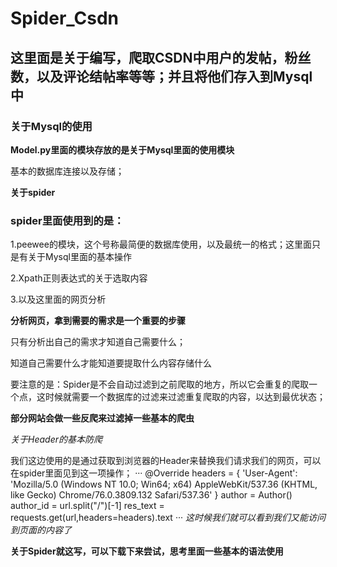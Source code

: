 # Spider_Csdn
## 这里面是关于编写，爬取CSDN中用户的发帖，粉丝数，以及评论结帖率等等；并且将他们存入到Mysql中
### 关于Mysql的使用
**Model.py里面的模块存放的是关于Mysql里面的使用模块**

基本的数据库连接以及存储；

**关于spider**

### spider里面使用到的是：

1.peewee的模块，这个号称最简便的数据库使用，以及最统一的格式；这里面只是有关于Mysql里面的基本操作

2.Xpath正则表达式的关于选取内容

3.以及这里面的网页分析

**分析网页，拿到需要的需求是一个重要的步骤**

只有分析出自己的需求才知道自己需要什么；

知道自己需要什么才能知道要提取什么内容存储什么

要注意的是：Spider是不会自动过滤到之前爬取的地方，所以它会重复的爬取一个点，这时候就需要一个数据库的过滤来过滤重复爬取的内容，以达到最优状态；

**部分网站会做一些反爬来过滤掉一些基本的爬虫**

_关于Header的基本防爬_

我们这边使用的是通过获取到浏览器的Header来替换我们请求我们的网页，可以在spider里面见到这一项操作；
···
@Override
headers = {
        'User-Agent': 'Mozilla/5.0 (Windows NT 10.0; Win64; x64) AppleWebKit/537.36 (KHTML, like Gecko) Chrome/76.0.3809.132 Safari/537.36'
}
    author = Author()
    author_id = url.split("/")[-1]
    res_text = requests.get(url,headers=headers).text
··· 
  _这时候我们就可以看到我们又能访问到页面的内容了_
  
 **关于Spider就这写，可以下载下来尝试，思考里面一些基本的语法使用**
